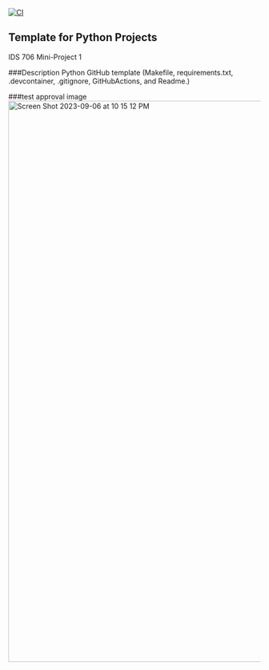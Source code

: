 [![CI](https://github.com/nogibjj/python-template/actions/workflows/cicd.yml/badge.svg)](https://github.com/nogibjj/python-template/actions/workflows/cicd.yml)
## Template for Python Projects 

IDS 706 Mini-Project 1

###Description
Python GitHub template (Makefile, requirements.txt, .devcontainer, .gitignore, GitHubActions, and Readme.)

###test approval image
<img width="1119" alt="Screen Shot 2023-09-06 at 10 15 12 PM" src="https://github.com/tinayiluo0322/IDS-706-Python-github-template/assets/143360909/19a3408c-b732-41ae-96d9-9198522bca20">
